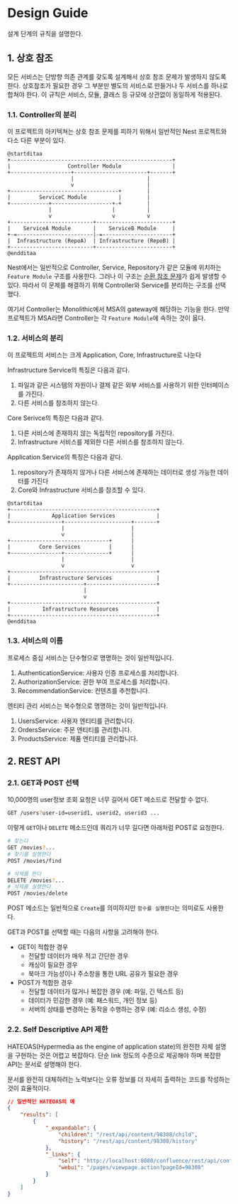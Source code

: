 # Design Guide

설계 단계의 규칙을 설명한다.

## 1. 상호 참조

모든 서비스는 단방향 의존 관계를 갖도록 설계해서 상호 참조 문제가 발생하지 않도록 한다.
상호참조가 필요한 경우 그 부분만 별도의 서비스로 만들거나 두 서비스를 하나로 합쳐야 한다.
이 규칙은 서비스, 모듈, 클래스 등 규모에 상관없이 동일하게 적용된다.

### 1.1. Controller의 분리

이 프로젝트의 아키텍쳐는 상호 참조 문제를 피하기 위해서 일반적인 Nest 프로젝트와 다소 다른 부분이 있다.

```plantuml
@startditaa
+---------------------------------------------------+
|                  Controller Module                |
+-------------------+-----------------------+-------+
                    |                       |
                    v                       |
+----------------------------------+        |
|         ServiceC Module          |        |
+------------+-------------------+-+        |
             |                   |          |
             v                   v          v
+--------------------------+------------------------+
|    ServiceA Module       |    ServiceB Module     |
+-=------------------------|-=----------------------+
|  Infrastructure (RepoA)  | Infrastructure (RepoB) |
+--------------------------+------------------------+
@endditaa
```

Nest에서는 일반적으로 Controller, Service, Repository가 같은 모듈에 위치하는 `Feature Module` 구조를 사용한다. 그러나 이 구조는 [순환 참조 문제](./problems-with-feature-modules.md)가 쉽게 발생할 수 있다. 따라서 이 문제를 해결하기 위해 Controller와 Service를 분리하는 구조를 선택했다.

여기서 Controller는 Monolithic에서 MSA의 gateway에 해당하는 기능을 한다.
만약 프로젝트가 MSA라면 Controller는 각 `Feature Module`에 속하는 것이 옳다.

### 1.2. 서비스의 분리

이 프로젝트의 서비스는 크게 Application, Core, Infrastructure로 나눈다

Infrastructure Service의 특징은 다음과 같다.

1. 파일과 같은 시스템의 자원이나 결제 같은 외부 서비스를 사용하기 위한 인터페이스를 가진다.
1. 다른 서비스를 참조하지 않는다.

Core Serivce의 특징은 다음과 같다.

1. 다른 서비스에 존재하지 않는 독립적인 repository를 가진다.
1. Infrastructure 서비스를 제외한 다른 서비스를 참조하지 않는다.

Application Service의 특징은 다음과 같다.

1. repository가 존재하지 않거나 다른 서비스에 존재하는 데이터로 생성 가능한 데이터를 가진다
1. Core와 Infrastructure 서비스를 참조할 수 있다.

```plantuml
@startditaa
+----------------------------------------------+
|             Application Services             |
+----------------+---------------------+-------+
                 |                     |
                 v                     |
+-------------------------------+      |
|         Core Services         |      |
+----------------+--------------+      |
                 |                     |
                 v                     v
+----------------------------------------------+
|         Infrastructure Services              |
+-----------------------+----------------------+
                        |
                        v
+----------------------------------------------+
|          Infrastructure Resources            |
+----------------------------------------------+
@endditaa
```

### 1.3. 서비스의 이름

프로세스 중심 서비스는 단수형으로 명명하는 것이 일반적입니다.

1. AuthenticationService: 사용자 인증 프로세스를 처리합니다.
1. AuthorizationService: 권한 부여 프로세스를 처리합니다.
1. RecommendationService: 컨텐츠를 추천합니다.

엔티티 관리 서비스는 복수형으로 명명하는 것이 일반적입니다.

1. UsersService: 사용자 엔티티를 관리합니다.
1. OrdersService: 주문 엔티티를 관리합니다.
1. ProductsService: 제품 엔티티를 관리합니다.

## 2. REST API

### 2.1. GET과 POST 선택

10,000명의 user정보 조회 요청은 너무 길어서 GET 메소드로 전달할 수 없다.

```sh
GET /users?user-id=userid1, userid2, userid3 ...
```

이렇게 `GET`이나 `DELETE` 메소드인데 쿼리가 너무 길다면 아래처럼 POST로 요청한다.

```sh
# 찾는다
GET /movies?...
# 찾기를 실행한다
POST /movies/find

# 삭제를 한다
DELETE /movies?...
# 삭제를 실행한다
POST /movies/delete
```

POST 메소드는 일반적으로 `Create`를 의미하지만 `함수를 실행한다`는 의미로도 사용한다.

GET과 POST를 선택할 때는 다음의 사항을 고려해야 한다.

-   GET이 적합한 경우
    -   전달할 데이터가 매우 적고 간단한 경우
    -   캐싱이 필요한 경우
    -   북마크 가능성이나 주소창을 통한 URL 공유가 필요한 경우
-   POST가 적합한 경우
    -   전달할 데이터가 많거나 복잡한 경우 (예: 파일, 긴 텍스트 등)
    -   데이터가 민감한 경우 (예: 패스워드, 개인 정보 등)
    -   서버의 상태를 변경하는 동작을 수행하는 경우 (예: 리소스 생성, 수정)

### 2.2. Self Descriptive API 제한

HATEOAS(Hypermedia as the engine of application state)의 완전한 자체 설명을 구현하는 것은 어렵고 복잡하다.
단순 link 정도의 수준으로 제공해야 하며 복잡한 API는 문서로 설명해야 한다.

문서를 완전히 대체하려는 노력보다는 오류 정보를 더 자세히 출력하는 코드를 작성하는 것이 효율적이다.

```json
// 일반적인 HATEOAS의 예
{
    "results": [
        {
            "_expandable": {
                "children": "/rest/api/content/98308/child",
                "history": "/rest/api/content/98308/history"
            },
            "_links": {
                "self": "http://localhost:8080/confluence/rest/api/content/98308",
                "webui": "/pages/viewpage.action?pageId=98308"
            }
        }
    ]
}
```
